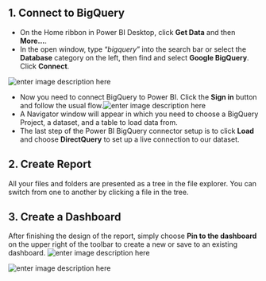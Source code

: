 ## 1. Connect to BigQuery
-   On the Home ribbon in Power BI Desktop, click  **Get Data**  and then  **More…**.
-  In the open window, type “_bigquery_” into the search bar or select the  **Database** category on the left, then find and select  **Google BigQuery**. Click  **Connect**.

![enter image description here](https://blog.coupler.io/wp-content/uploads/2021/08/2-select-google-bigquery.png)
- Now you need to connect BigQuery to Power BI. Click the **Sign in** button and follow the usual flow.![enter image description here](https://blog.coupler.io/wp-content/uploads/2021/08/3-sign-in-google-bigquery.png)
-  A Navigator window will appear in which you need to choose a BigQuery Project, a dataset, and a table to load data from.
- The last step of the Power BI BigQuery connector setup is to click **Load** and choose **DirectQuery** to set up a live connection to our dataset.

## 2. Create Report

All your files and folders are presented as a tree in the file explorer. You can switch from one to another by clicking a file in the tree.

## 3. Create a Dashboard

After finishing the design of the report, simply choose **Pin to the dashboard** on the upper right of the toolbar to create a new or save to an existing dashboard. 
![enter image description here](https://learn.microsoft.com/en-us/power-bi/create-reports/media/service-dashboard-pin-live-tile-from-report/power-bi-pin.png)



![enter image description here](https://learn.microsoft.com/en-us/power-bi/create-reports/media/service-dashboard-pin-live-tile-from-report/pbi-pin-live-page-dialog.png)
